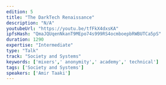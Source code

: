 ```yaml
---
edition: 5
title: "The DarkTech Renaissance"
description: "N/A"
youtubeUrl: "https://youtu.be/tfFkX4dxsKA"
ipfsHash: "QmaJQUqenNkanT9MEpo74s999RS4ocmboepbRWBUTCa5pS"
duration: 1290
expertise: "Intermediate"
type: "Talk"
track: "Society and Systems"
keywords: ['mixers',' anonymity',' academy',' technical']
tags: ['Society and Systems']
speakers: ['Amir Taaki']
---
```

